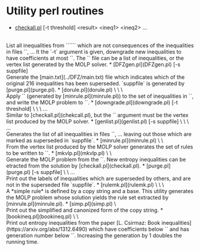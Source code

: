 Utility perl routines
=====================

* [checkall.pl](checkall.pl) [-t threshold] \<result\> \<ineq1\> \<ineq2\> ...
<br>
List all inequalities from ```<result>``` which are not consequences of the
inequalities in files `<ineq1>`, ... It the `-t` argument is given,
downgrade new inequalities to have coefficients at most `<threshold>`. The
`<result>` file can be a list of inequalities, or the vertex list generated
by the MOLP solver.
* [DFZgen.pl](DFZgen.pl) [-s suppfile]
<br>
Generate the [main.txt](../DFZ/main.txt) file which indicates which of the
original 216 inequalities has been superseded. `suppfile` is generated by
[purge.pl](purge.pl).
* [dorule.pl](dorule.pl) \<ineq\> \<rule.txt\> \<vlp-file\>
<br>
Apply `<rule.txt>` (generated by [minrule.pl](minrule.pl)) to the set of
inequalities in `<ineq>`, and write the MOLP problem to `<vlp-file>`.
* [downgrade.pl](downgrade.pl) [-t threshold] \<result\> \<ineq1\> \<ineq2\> ...
<br>
Similar to [checkall.pl](chekcall.pl), but the `<result>` argument must be
the vertex list produced by the MOLP solver.
* [genlist.pl](genlist.pl) [-s suppfile] \<outfile\> \<ineq1\> \<ineq2\> ...
<br>
Generates the list of all inequalities in files `<ineq1>`, ... leaving out
those which are marked as superseded in `suppfile`.
* [minrule.pl](minrule.pl) \<result\> \<rule.txt\>
<br>
From the vertex list produced by the MOLP solver generates the set of rules
to be written to `<rule.txt>`.
* [mkvlp.pl](mkvlp.pl) \<copy-string\> \<vlp-file\>
<br>
Generate the MOLP problem from the `<copy-string>`. New entropy inequalities
can be etracted from the solution by [checkall.pl](checkall.pl).
* [purge.pl](purge.pl) [-s suppfile] \<ineq1\> \<ineq2\> ...
<br>
Print out the labels of inequalities which are superseded by others, and are
not in the superseded file `suppfile`.
* [rulemk.pl](rulemk.pl) \<copy-string\> \<base\> \<vlp-file\>
<br>
A *simple rule* is defined by a copy string and a base. This utility
generates the MOLP problem whose solution yields the rule set extracted by
[minrule.pl](minrule.pl).
* [simp.pl](simp.pl) \<copy-string\>
<br>
Print out the simplified and canonized form of the copy string.
* [bookineq.pl](bookineq.pl) \<threshold\> \<generation\>
<br>
Print out entropy inequalities from the paper [L. Csirmaz: Book inequalities](https://arxiv.org/abs/1312.6490) 
which have coefficients below `<threshold>` and has generation number below `<generation>`. 
Increasing the generation by 1 doubles the running time.
